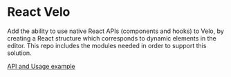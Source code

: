 # React Velo
Add the ability to use native React APIs (components and hooks) to Velo, by creating a React structure which corresponds to dynamic elements in the editor.
This repo includes the modules needed in order to support this solution.

[API and Usage example](packages/reconciler/README.md)
